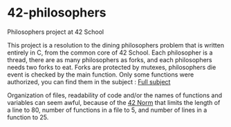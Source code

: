 # 42-philosophers
Philosophers project at 42 School

This project is a resolution to the dining philosophers problem that is written entirely in C, from the common core of 42 School.
Each philosopher is a thread, there are as many philosophers as forks, and each philosophers needs two forks to eat.
Forks are protected by mutexes, philosophers die event is checked by the main function.
Only some functions were authorized, you can find them in the subject :
[Full subject](https://cdn.intra.42.fr/pdf/pdf/115742/en.subject.pdf)

Organization of files, readability of code and/or the names of functions and variables can seem awful, because of the [42 Norm](https://raw.githubusercontent.com/42School/norminette/master/pdf/en.norm.pdf) that limits the length of a line to 80, number of functions in a file to 5, and number of lines in a function to 25.

